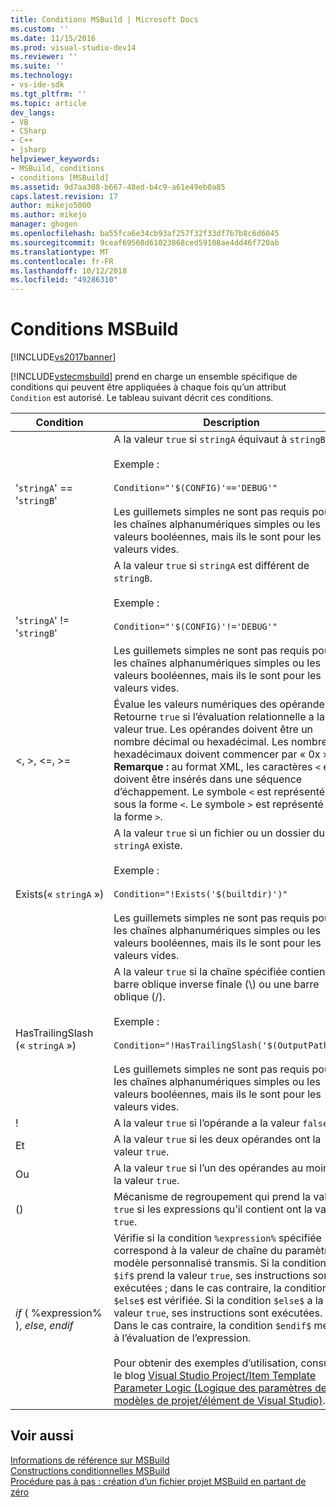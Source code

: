 ```yaml
---
title: Conditions MSBuild | Microsoft Docs
ms.custom: ''
ms.date: 11/15/2016
ms.prod: visual-studio-dev14
ms.reviewer: ''
ms.suite: ''
ms.technology:
- vs-ide-sdk
ms.tgt_pltfrm: ''
ms.topic: article
dev_langs:
- VB
- CSharp
- C++
- jsharp
helpviewer_keywords:
- MSBuild, conditions
- conditions [MSBuild]
ms.assetid: 9d7aa308-b667-48ed-b4c9-a61e49eb0a85
caps.latest.revision: 17
author: mikejo5000
ms.author: mikejo
manager: ghogen
ms.openlocfilehash: ba55fca6e34cb93af257f32f33df7b7b8c6d6045
ms.sourcegitcommit: 9ceaf69568d61023868ced59108ae4dd46f720ab
ms.translationtype: MT
ms.contentlocale: fr-FR
ms.lasthandoff: 10/12/2018
ms.locfileid: "49286310"
---
```

# <a name="msbuild-conditions"></a>Conditions MSBuild
[!INCLUDE[vs2017banner](../includes/vs2017banner.md)]

  
[!INCLUDE[vstecmsbuild](../includes/vstecmsbuild-md.md)] prend en charge un ensemble spécifique de conditions qui peuvent être appliquées à chaque fois qu’un attribut `Condition` est autorisé. Le tableau suivant décrit ces conditions.  
  
|Condition|Description|  
|---------------|-----------------|  
|'`stringA`' == '`stringB`'|A la valeur `true` si `stringA` équivaut à `stringB`.<br /><br /> Exemple :<br /><br /> `Condition="'$(CONFIG)'=='DEBUG'"`<br /><br /> Les guillemets simples ne sont pas requis pour les chaînes alphanumériques simples ou les valeurs booléennes, mais ils le sont pour les valeurs vides.|  
|'`stringA`' != '`stringB`'|A la valeur `true` si `stringA` est différent de `stringB`.<br /><br /> Exemple :<br /><br /> `Condition="'$(CONFIG)'!='DEBUG'"`<br /><br /> Les guillemets simples ne sont pas requis pour les chaînes alphanumériques simples ou les valeurs booléennes, mais ils le sont pour les valeurs vides.|  
|\<, >, \<=, >=|Évalue les valeurs numériques des opérandes. Retourne `true` si l’évaluation relationnelle a la valeur true. Les opérandes doivent être un nombre décimal ou hexadécimal. Les nombres hexadécimaux doivent commencer par « 0x ». **Remarque :** au format XML, les caractères `<` et `>` doivent être insérés dans une séquence d’échappement. Le symbole `<` est représenté sous la forme `<`. Le symbole `>` est représenté sous la forme `>`.|  
|Exists(« `stringA` »)|A la valeur `true` si un fichier ou un dossier du nom `stringA` existe.<br /><br /> Exemple :<br /><br /> `Condition="!Exists('$(builtdir)')"`<br /><br /> Les guillemets simples ne sont pas requis pour les chaînes alphanumériques simples ou les valeurs booléennes, mais ils le sont pour les valeurs vides.|  
|HasTrailingSlash (« `stringA` »)|A la valeur `true` si la chaîne spécifiée contient une barre oblique inverse finale (\\) ou une barre oblique (/).<br /><br /> Exemple :<br /><br /> `Condition="!HasTrailingSlash('$(OutputPath)')"`<br /><br /> Les guillemets simples ne sont pas requis pour les chaînes alphanumériques simples ou les valeurs booléennes, mais ils le sont pour les valeurs vides.|  
|!|A la valeur `true` si l’opérande a la valeur `false`.|  
|Et|A la valeur `true` si les deux opérandes ont la valeur `true`.|  
|Ou|A la valeur `true` si l’un des opérandes au moins a la valeur `true`.|  
|()|Mécanisme de regroupement qui prend la valeur `true` si les expressions qu’il contient ont la valeur `true`.|  
|$if$ ( %expression% ), $else$, $endif$|Vérifie si la condition `%expression%` spécifiée correspond à la valeur de chaîne du paramètre de modèle personnalisé transmis. Si la condition `$if$` prend la valeur `true`, ses instructions sont exécutées ; dans le cas contraire, la condition `$else$` est vérifiée. Si la condition `$else$` a la valeur `true`, ses instructions sont exécutées. Dans le cas contraire, la condition `$endif$` met fin à l’évaluation de l’expression.<br /><br /> Pour obtenir des exemples d’utilisation, consultez le blog [Visual Studio Project/Item Template Parameter Logic (Logique des paramètres de modèles de projet/élément de Visual Studio)](http://stackoverflow.com/questions/6709057/visual-studio-project-item-template-parameter-logic).|  
  
## <a name="see-also"></a>Voir aussi  
 [Informations de référence sur MSBuild](../msbuild/msbuild-reference.md)   
 [Constructions conditionnelles MSBuild](../msbuild/msbuild-conditional-constructs.md)   
 [Procédure pas à pas : création d’un fichier projet MSBuild en partant de zéro](../msbuild/walkthrough-creating-an-msbuild-project-file-from-scratch.md)



